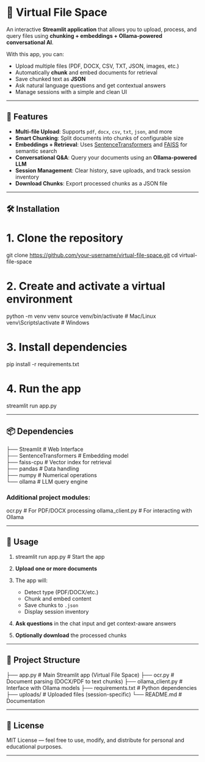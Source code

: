 # 📂 Virtual File Space

An interactive **Streamlit application** that allows you to upload, process, and query files using **chunking + embeddings + Ollama-powered conversational AI**.  

With this app, you can:
- Upload multiple files (PDF, DOCX, CSV, TXT, JSON, images, etc.)
- Automatically **chunk** and embed documents for retrieval
- Save chunked text as **JSON**
- Ask natural language questions and get contextual answers
- Manage sessions with a simple and clean UI

---

## 🚀 Features

- **Multi-file Upload**: Supports `pdf`, `docx`, `csv`, `txt`, `json`, and more  
- **Smart Chunking**: Split documents into chunks of configurable size  
- **Embeddings + Retrieval**: Uses [SentenceTransformers](https://www.sbert.net/) and [FAISS](https://faiss.ai/) for semantic search  
- **Conversational Q&A**: Query your documents using an **Ollama-powered LLM**  
- **Session Management**: Clear history, save uploads, and track session inventory  
- **Download Chunks**: Export processed chunks as a JSON file  

---

## 🛠️ Installation

# 1. Clone the repository
git clone https://github.com/your-username/virtual-file-space.git
cd virtual-file-space

# 2. Create and activate a virtual environment
python -m venv venv
source venv/bin/activate   # Mac/Linux
venv\Scripts\activate      # Windows

# 3. Install dependencies
pip install -r requirements.txt

# 4. Run the app
streamlit run app.py

---

## 📦 Dependencies

├── Streamlit                 # Web Interface  
├── SentenceTransformers      # Embedding model  
├── faiss-cpu                 # Vector index for retrieval  
├── pandas                    # Data handling  
├── numpy                     # Numerical operations  
└── ollama                    # LLM query engine

### Additional project modules:

ocr.py                # For PDF/DOCX processing
ollama_client.py      # For interacting with Ollama

---

## 📖 Usage

1. streamlit run app.py  # Start the app

2. **Upload one or more documents**  
3. The app will:  
   - Detect type (PDF/DOCX/etc.)  
   - Chunk and embed content  
   - Save chunks to `.json`  
   - Display session inventory  
4. **Ask questions** in the chat input and get context-aware answers  
5. **Optionally download** the processed chunks   

---

## 📂 Project Structure

├── app.py                # Main Streamlit app (Virtual File Space)
├── ocr.py                # Document parsing (DOCX/PDF to text chunks)
├── ollama_client.py      # Interface with Ollama models
├── requirements.txt      # Python dependencies
├── uploads/              # Uploaded files (session-specific)
└── README.md             # Documentation

---

## 📜 License

MIT License — feel free to use, modify, and distribute for personal and educational purposes.

---
